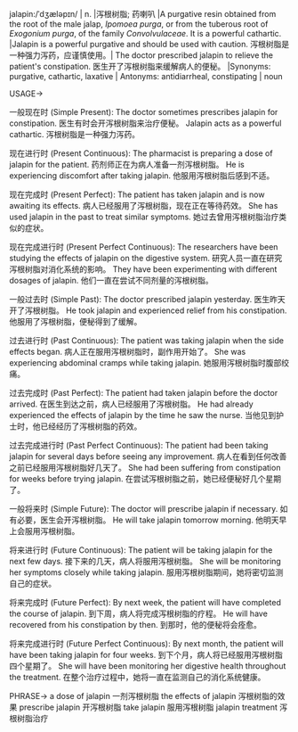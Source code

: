 jalapin:/ˈdʒæləpɪn/ | n. |泻根树脂; 药喇叭 |A purgative resin obtained from the root of the male jalap, *Ipomoea purga*, or from the tuberous root of *Exogonium purga*, of the family *Convolvulaceae*. It is a powerful cathartic. |Jalapin is a powerful purgative and should be used with caution.  泻根树脂是一种强力泻药，应谨慎使用。| The doctor prescribed jalapin to relieve the patient's constipation. 医生开了泻根树脂来缓解病人的便秘。 |Synonyms: purgative, cathartic, laxative | Antonyms: antidiarrheal, constipating | noun


USAGE->

一般现在时 (Simple Present):
The doctor sometimes prescribes jalapin for constipation. 医生有时会开泻根树脂来治疗便秘。
Jalapin acts as a powerful cathartic. 泻根树脂是一种强力泻药。

现在进行时 (Present Continuous):
The pharmacist is preparing a dose of jalapin for the patient. 药剂师正在为病人准备一剂泻根树脂。
He is experiencing discomfort after taking jalapin.  他服用泻根树脂后感到不适。

现在完成时 (Present Perfect):
The patient has taken jalapin and is now awaiting its effects. 病人已经服用了泻根树脂，现在正在等待药效。
She has used jalapin in the past to treat similar symptoms. 她过去曾用泻根树脂治疗类似的症状。

现在完成进行时 (Present Perfect Continuous):
The researchers have been studying the effects of jalapin on the digestive system. 研究人员一直在研究泻根树脂对消化系统的影响。
They have been experimenting with different dosages of jalapin.  他们一直在尝试不同剂量的泻根树脂。

一般过去时 (Simple Past):
The doctor prescribed jalapin yesterday. 医生昨天开了泻根树脂。
He took jalapin and experienced relief from his constipation.  他服用了泻根树脂，便秘得到了缓解。

过去进行时 (Past Continuous):
The patient was taking jalapin when the side effects began.  病人正在服用泻根树脂时，副作用开始了。
She was experiencing abdominal cramps while taking jalapin. 她服用泻根树脂时腹部绞痛。

过去完成时 (Past Perfect):
The patient had taken jalapin before the doctor arrived.  在医生到达之前，病人已经服用了泻根树脂。
He had already experienced the effects of jalapin by the time he saw the nurse.  当他见到护士时，他已经经历了泻根树脂的药效。

过去完成进行时 (Past Perfect Continuous):
The patient had been taking jalapin for several days before seeing any improvement. 病人在看到任何改善之前已经服用泻根树脂好几天了。
She had been suffering from constipation for weeks before trying jalapin.  在尝试泻根树脂之前，她已经便秘好几个星期了。

一般将来时 (Simple Future):
The doctor will prescribe jalapin if necessary.  如有必要，医生会开泻根树脂。
He will take jalapin tomorrow morning. 他明天早上会服用泻根树脂。


将来进行时 (Future Continuous):
The patient will be taking jalapin for the next few days.  接下来的几天，病人将服用泻根树脂。
She will be monitoring her symptoms closely while taking jalapin. 服用泻根树脂期间，她将密切监测自己的症状。

将来完成时 (Future Perfect):
By next week, the patient will have completed the course of jalapin. 到下周，病人将完成泻根树脂的疗程。
He will have recovered from his constipation by then. 到那时，他的便秘将会痊愈。

将来完成进行时 (Future Perfect Continuous):
By next month, the patient will have been taking jalapin for four weeks. 到下个月，病人将已经服用泻根树脂四个星期了。
She will have been monitoring her digestive health throughout the treatment. 在整个治疗过程中，她将一直在监测自己的消化系统健康。



PHRASE->
a dose of jalapin 一剂泻根树脂
the effects of jalapin 泻根树脂的效果
prescribe jalapin 开泻根树脂
take jalapin 服用泻根树脂
jalapin treatment 泻根树脂治疗

